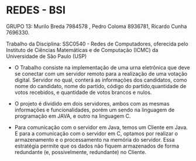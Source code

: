   
 # REDES - BSI
 GRUPO 13: Murilo Breda 7984578 , Pedro Coloma 8936781, Ricardo Cunha 7696330.

Trabalho da Disciplina: SSC0540 - Redes de Computadores, oferecida pelo Instituto de Ciências Matemáticas e de Computação (ICMC) da Universidade de São Paulo (USP)

* O Trabalho consiste na implementação de uma urna eletrônica que deve se conectar com um servidor remoto para a realização de uma votação digital. Servidor no qual, conterá as informações dos candidatos, como nome do candidato, nome do partido, código do partido,quantidade de votos recebidos, e quantidade de votos brancos e nulos.

* O projeto é dividido em dois servidores, ambos com as mesmas informações e funcionalidades, porém um sendo na linguagem de programação em JAVA, e outro na linguagem C.

* Para comunicação com o servidor em Java, temos um Cliente em Java. E para a comunicação com o servidor em C, optamos por realizar o armazenamento e o processamento na memória do servidor. Essa estratégia permite que os dados não fiquem armazenados de forma redundante (e, possivelmente, redundante) no Cliente.

